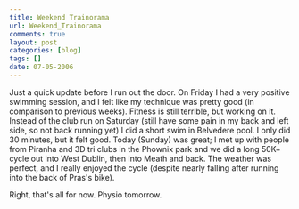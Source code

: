 ```yaml
---
title: Weekend Trainorama
url: Weekend_Trainorama
comments: true
layout: post
categories: [blog]
tags: []
date: 07-05-2006
---
```

<p class="intro"></p>
Just a quick update before I run out the door. On Friday I had a very positive swimming session, and I felt like my technique was pretty good (in comparison to previous weeks). Fitness is still terrible, but working on it. Instead of the club run on Saturday (still have some pain in my back and left side, so not back running yet) I did a short swim in Belvedere pool. I only did 30 minutes, but it felt good. Today (Sunday) was great; I met up with people from Piranha and 3D tri clubs in the Phownix park and we did a long 50K+ cycle out into West Dublin, then into Meath and back. The weather was perfect, and I really enjoyed the cycle (despite nearly falling after running into the back of Pras's bike).

Right, that's all for now. Physio tomorrow.

